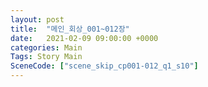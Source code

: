 ```yaml
---
layout: post
title:  "메인_회상_001~012장"
date:   2021-02-09 09:00:00 +0000
categories: Main
Tags: Story Main
SceneCode: ["scene_skip_cp001-012_q1_s10"]
---
```

